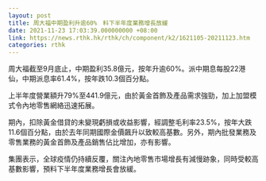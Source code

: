 ```yaml
---
layout: post
title: 周大福中期盈利升逾60%　料下半年度業務增長放緩
date: 2021-11-23 17:03:39.000000000 +08:00
link: https://news.rthk.hk/rthk/ch/component/k2/1621105-20211123.htm
categories: rthk
---
```


周大福截至9月底止，中期盈利35.8億元，按年升逾60%。派中期息每股22港仙，中期派息率61.4%，按年跌10.3個百分點。

上半年度營業額升79%至441.9億元，由於黃金首飾及產品需求強勁，加上加盟模式令內地零售網絡迅速拓展。

期內，扣除黃金借貸的未變現虧損或收益影響，經調整毛利率23.5%，按年大跌11.6個百分點，由於去年同期國際金價飆升以致較高基數。另外，期內批發業務及零售業務的黃金首飾及產品銷售佔比增加，亦有影響。

集團表示，全球疫情仍持續反覆，關注內地零售市場增長有減慢跡象，同時受較高基數影響，預料下半年度業務增長會放緩。
